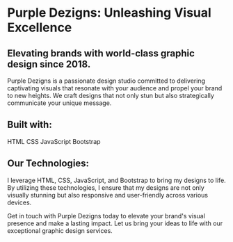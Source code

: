 
# Purple Dezigns: Unleashing Visual Excellence

## Elevating brands with world-class graphic design since 2018.

Purple Dezigns is a passionate design studio committed to delivering captivating visuals that resonate with your audience and propel your brand to new heights. We craft designs that not only stun but also strategically communicate your unique message.

## Built with:

HTML
CSS
JavaScript
Bootstrap

## Our Technologies:

I leverage HTML, CSS, JavaScript, and Bootstrap to bring my designs to life. By utilizing these technologies, I ensure that my designs are not only visually stunning but also responsive and user-friendly across various devices.

Get in touch with Purple Dezigns today to elevate your brand's visual presence and make a lasting impact. Let us bring your ideas to life with our exceptional graphic design services.
